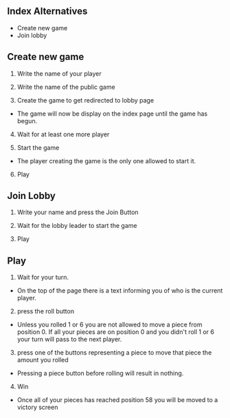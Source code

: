 ## Index Alternatives

* Create new game
* Join lobby


## Create new game

1. Write the name of your player

2. Write the name of the public game

3. Create the game to get redirected to lobby page

 * The game will now be display on the index page 
   until the game has begun.

4. Wait for at least one more player

5. Start the game
 + The player creating the game is the only one
  allowed to start it.

6. Play



## Join Lobby

1. Write your name and press the Join Button

2. Wait for the lobby leader to start the game

3. Play

## Play

1. Wait for your turn.
 + On the top of the page there is a text informing you of who is the current player.

2. press the roll button
 + Unless you rolled 1 or 6 you are not allowed to move a piece from position 0. If all your pieces are on position 0 and you didn't roll 1 or 6 your turn will pass to the next player.

3. press one of the buttons representing a piece to move that piece the amount you rolled
 + Pressing a piece button before rolling will result in nothing. 

4. Win
 + Once all of your pieces has reached position 58 you will be moved to a victory screen

